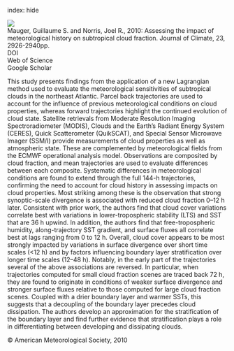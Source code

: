 index: hide

<div class="Citation">
    <div class="Citation-thumb CitationThumb-linked"  data-href="https://doi.org/10.1175/2010jcli3272.1">
      <img src="https://static.claimspace.cloud/climate-study-static/refs/thumbs/7/Mauger_and_Norris_2010-thumb.png" />
    </div>

  <div class="Citation-body">
    <div class="Citation-text">Mauger, Guillaume S. and Norris, Joel R., 2010: Assessing the impact of meteorological history on subtropical cloud fraction. <span class="Article-journal">Journal of Climate, </span><span class="Article-volume">23, </span>2926-2940pp.</div>
    <div class="Citation-links">
      <div class="CitationLink" data-href="https://doi.org/10.1175/2010jcli3272.1">
        <div class="CitationLink-icon CitationLink-Doi"></div>
        <div class="CitationLink-text">DOI</div>
      </div>
      <div class="CitationLink" data-href="http://cel.webofknowledge.com/InboundService.do?customersID=atyponcel&smartRedirect=yes&mode=FullRecord&IsProductCode=Yes&product=CEL&Init=Yes&Func=Frame&action=retrieve&SrcApp=literatum&SrcAuth=atyponcel&SID=7CNc3cIRaBKjGbSujFM&UT=WOS:000278783300008">
        <div class="CitationLink-icon CitationLink-Isi"></div>
        <div class="CitationLink-text">Web of Science</div>
      </div>
      <div class="CitationLink" data-href="https://scholar.google.com/scholar?q=10.1175/2010jcli3272.1">
        <div class="CitationLink-icon CitationLink-Scholar"></div>
        <div class="CitationLink-text">Google Scholar</div>
      </div>
    </div>
  </div>
</div>

This study presents findings from the application of a new Lagrangian method used to evaluate the meteorological sensitivities of subtropical clouds in the northeast Atlantic. Parcel back trajectories are used to account for the influence of previous meteorological conditions on cloud properties, whereas forward trajectories highlight the continued evolution of cloud state. Satellite retrievals from Moderate Resolution Imaging Spectroradiometer (MODIS), Clouds and the Earth’s Radiant Energy System (CERES), Quick Scatterometer (QuikSCAT), and Special Sensor Microwave Imager (SSM/I) provide measurements of cloud properties as well as atmospheric state. These are complemented by meteorological fields from the ECMWF operational analysis model. Observations are composited by cloud fraction, and mean trajectories are used to evaluate differences between each composite. Systematic differences in meteorological conditions are found to extend through the full 144-h trajectories, confirming the need to account for cloud history in assessing impacts on cloud properties. Most striking among these is the observation that strong synoptic-scale divergence is associated with reduced cloud fraction 0–12 h later. Consistent with prior work, the authors find that cloud cover variations correlate best with variations in lower-tropospheric stability (LTS) and SST that are 36 h upwind. In addition, the authors find that free-tropospheric humidity, along-trajectory SST gradient, and surface fluxes all correlate best at lags ranging from 0 to 12 h. Overall, cloud cover appears to be most strongly impacted by variations in surface divergence over short time scales (<12 h) and by factors influencing boundary layer stratification over longer time scales (12–48 h). Notably, in the early part of the trajectories several of the above associations are reversed. In particular, when trajectories computed for small cloud fraction scenes are traced back 72 h, they are found to originate in conditions of weaker surface divergence and stronger surface fluxes relative to those computed for large cloud fraction scenes. Coupled with a drier boundary layer and warmer SSTs, this suggests that a decoupling of the boundary layer precedes cloud dissipation. The authors develop an approximation for the stratification of the boundary layer and find further evidence that stratification plays a role in differentiating between developing and dissipating clouds.

<div class="Citation-copy">
&copy; American Meteorological Society, 2010
</div>